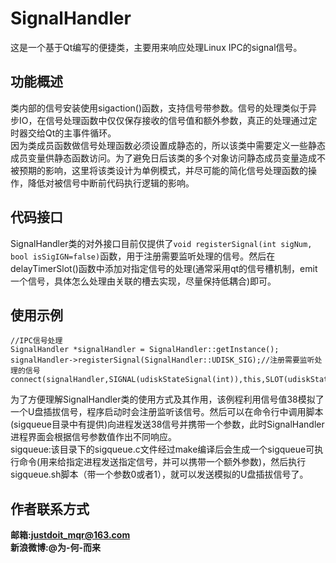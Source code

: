 # SignalHandler
这是一个基于Qt编写的便捷类，主要用来响应处理Linux IPC的signal信号。  
## 功能概述
类内部的信号安装使用sigaction()函数，支持信号带参数。信号的处理类似于异步IO，在信号处理函数中仅仅保存接收的信号值和额外参数，真正的处理通过定时器交给Qt的主事件循环。  
因为类成员函数做信号处理函数必须设置成静态的，所以该类中需要定义一些静态成员变量供静态函数访问。为了避免日后该类的多个对象访问静态成员变量造成不被预期的影响，这里将该类设计为单例模式，并尽可能的简化信号处理函数的操作，降低对被信号中断前代码执行逻辑的影响。  
## 代码接口
SignalHandler类的对外接口目前仅提供了`void registerSignal(int sigNum, bool isSigIGN=false)`函数，用于注册需要监听处理的信号。然后在delayTimerSlot()函数中添加对指定信号的处理(通常采用qt的信号槽机制，emit一个信号，具体怎么处理由关联的槽去实现，尽量保持低耦合)即可。  
## 使用示例
```
//IPC信号处理
SignalHandler *signalHandler = SignalHandler::getInstance();
signalHandler->registerSignal(SignalHandler::UDISK_SIG);//注册需要监听处理的信号
connect(signalHandler,SIGNAL(udiskStateSignal(int)),this,SLOT(udiskStateSlot(int)));

```
为了方便理解SignalHandler类的使用方式及其作用，该例程利用信号值38模拟了一个U盘插拔信号，程序启动时会注册监听该信号。然后可以在命令行中调用脚本(sigqueue目录中有提供)向进程发送38信号并携带一个参数，此时SignalHandler进程界面会根据信号参数值作出不同响应。  
sigqueue:该目录下的sigqueue.c文件经过make编译后会生成一个sigqueue可执行命令(用来给指定进程发送指定信号，并可以携带一个额外参数)，然后执行sigqueue.sh脚本（带一个参数0或者1），就可以发送模拟的U盘插拔信号了。  


## 作者联系方式
**邮箱:justdoit_mqr@163.com**  
**新浪微博:@为-何-而来**  
